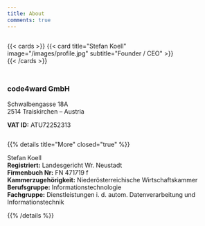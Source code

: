 ```yaml
---
title: About
comments: true
---
```


<div style="width: 100%; overflow: hidden;">
<div style="width: 400px; float: left; padding-right: 80px; ">

{{< cards >}}
{{< card title="Stefan Koell" image="/images/profile.jpg" subtitle="Founder / CEO" >}}
{{< /cards >}}

</div>
<div style="float: left; padding-top: 10px; width: 270px;">

### code4ward GmbH  
Schwalbengasse 18A  
2514 Traiskirchen – Austria

**VAT ID:** ATU72252313  

</div>
</div>

{{% details title="More" closed="true" %}}

Stefan Koell  
**Registriert:** Landesgericht Wr. Neustadt  
**Firmenbuch Nr:** FN 471719 f  
**Kammerzugehörigkeit:** Niederösterreichische Wirtschaftskammer  
**Berufsgruppe:** Informationstechnologie  
**Fachgruppe:** Dienstleistungen i. d. autom. Datenverarbeitung und Informationstechnik

{{% /details %}}
